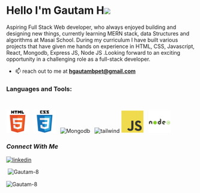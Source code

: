 <h1 >Hello  I'm Gautam H<img src="https://c.tenor.com/x_rMzbGDJLYAAAAM/emoji-hi.gif" width="35"></h1>

Aspiring Full Stack Web developer, who always enjoyed building and designing new things, currently learning MERN stack, data Structures and algorithms at Masai School. During my curriculum I have built various projects that have given me hands on experience in HTML, CSS, Javascript, React, Mongodb, Express JS, Node JS .Looking forward to an exciting opportunity in a challenging role as a full-stack developer.

- 📫 reach out to me at  **hgautambpet@gmail.com**


<h3 align="left">Languages and Tools:</h3>  <br />
<p>
<a><img src="https://raw.githubusercontent.com/devicons/devicon/master/icons/html5/html5-original-wordmark.svg" alt="html5" width="60" height="60"/></a> &nbsp; 
<a><img src="https://raw.githubusercontent.com/devicons/devicon/master/icons/css3/css3-original-wordmark.svg" alt="css3" width="60" height="60"/> </a> &nbsp;
<a><img src="https://i.ibb.co/ZVh01dm/rsz-mong2.png" alt="Mongodb" width="60" height="60"/> </a> &nbsp;
<a><img src="https://www.vectorlogo.zone/logos/tailwindcss/tailwindcss-icon.svg" alt="tailwind" width="60" height="60"/></a> 
<a><img src="https://raw.githubusercontent.com/devicons/devicon/master/icons/javascript/javascript-original.svg" alt="javascript" width="60" height="60"/></a> &nbsp; 
<a><img src="https://raw.githubusercontent.com/devicons/devicon/master/icons/nodejs/nodejs-original-wordmark.svg" alt="nodejs" width="60" height="60"/></a> &nbsp; 
</p>
 

<h3><i>Connect With Me</i></h3>


<a href="https://www.linkedin.com/in/hsgautam/" target="_blank"><img src="https://img.icons8.com/color/96/000000/linkedin.png" alt="linkedin" width="50" /></a>


<p>&nbsp;<img width="400" align="center" src="https://github-readme-stats.vercel.app/api?username=Gautam-8&show_icons=true&locale=en&theme=highcontrast" alt="Gautam-8" />

<img width="400" align="center" src="https://github-readme-streak-stats.herokuapp.com/?user=Gautam-8&theme=light" alt="Gautam-8" /></p>



